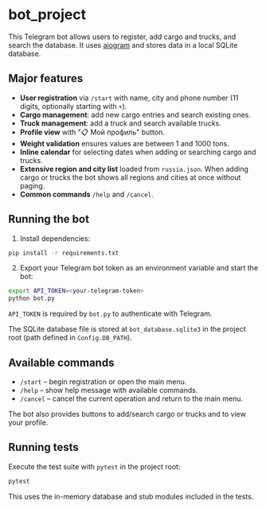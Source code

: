 # bot_project

This Telegram bot allows users to register, add cargo and trucks, and search the database. It uses [aiogram](https://docs.aiogram.dev/) and stores data in a local SQLite database.

## Major features

- **User registration** via `/start` with name, city and phone number
  (11 digits, optionally starting with `+`).
- **Cargo management**: add new cargo entries and search existing ones.
- **Truck management**: add a truck and search available trucks.
- **Profile view** with "📋 Мой профиль" button.
- **Weight validation** ensures values are between 1 and 1000 tons.
- **Inline calendar** for selecting dates when adding or searching cargo and trucks.
- **Extensive region and city list** loaded from `russia.json`. When adding
  cargo or trucks the bot shows all regions and cities at once without paging.
- **Common commands** `/help` and `/cancel`.

## Running the bot

1. Install dependencies:

```bash
pip install -r requirements.txt
```

2. Export your Telegram bot token as an environment variable and start the bot:

```bash
export API_TOKEN=<your-telegram-token>
python bot.py
```

`API_TOKEN` is required by `bot.py` to authenticate with Telegram.

The SQLite database file is stored at `bot_database.sqlite3` in the project root (path defined in `Config.DB_PATH`).

## Available commands

- `/start` – begin registration or open the main menu.
- `/help` – show help message with available commands.
- `/cancel` – cancel the current operation and return to the main menu.

The bot also provides buttons to add/search cargo or trucks and to view your profile.

## Running tests

Execute the test suite with `pytest` in the project root:

```bash
pytest
```

This uses the in-memory database and stub modules included in the tests.

